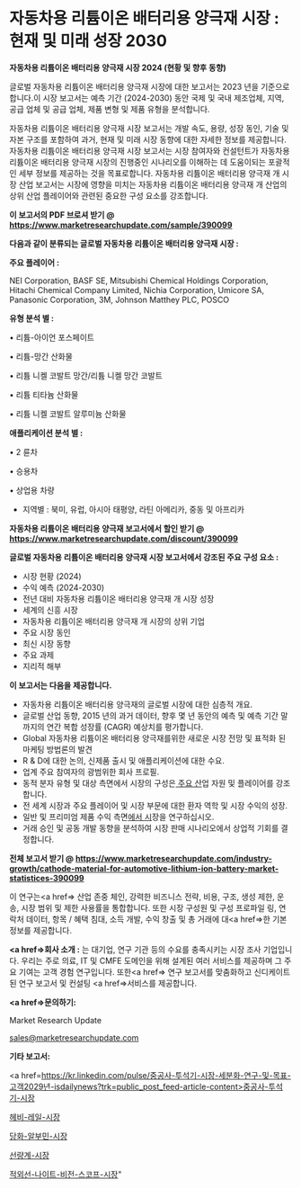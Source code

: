 # 자동차용 리튬이온 배터리용 양극재 시장 : 현재 및 미래 성장 2030

<strong>자동차용 리튬이온 배터리용 양극재 시장 2024 (현황 및 향후 동향)</strong>

글로벌 자동차용 리튬이온 배터리용 양극재 시장에 대한 보고서는 2023 년을 기준으로합니다.이 시장 보고서는 예측 기간 (2024-2030) 동안 국제 및 국내 제조업체, 지역, 공급 업체 및 공급 업체, 제품 변형 및 제품 유형을 분석합니다.

자동차용 리튬이온 배터리용 양극재 시장 보고서는 개발 속도, 용량, 성장 동인, 기술 및 자본 구조를 포함하여 과거, 현재 및 미래 시장 동향에 대한 자세한 정보를 제공합니다. 자동차용 리튬이온 배터리용 양극재 시장 보고서는 시장 참여자와 컨설턴트가 자동차용 리튬이온 배터리용 양극재 시장의 진행중인 시나리오를 이해하는 데 도움이되는 포괄적 인 세부 정보를 제공하는 것을 목표로합니다. 자동차용 리튬이온 배터리용 양극재 개 시장 산업 보고서는 시장에 영향을 미치는 자동차용 리튬이온 배터리용 양극재 개 산업의 상위 산업 플레이어와 관련된 중요한 구성 요소를 강조합니다.



<strong>이 보고서의 PDF 브로셔 받기 @ <a href=https://www.marketresearchupdate.com/sample/390099>https://www.marketresearchupdate.com/sample/390099</a></strong>



<strong>다음과 같이 분류되는 글로벌 자동차용 리튬이온 배터리용 양극재 시장 :</strong>



<strong>주요 플레이어 :</strong>

NEI Corporation, BASF SE, Mitsubishi Chemical Holdings Corporation, Hitachi Chemical Company Limited, Nichia Corporation, Umicore SA, Panasonic Corporation, 3M, Johnson Matthey PLC, POSCO



<strong>유형 분석 별 :</strong>

• 리튬-아이언 포스페이트

• 리튬-망간 산화물

• 리튬 니켈 코발트 망간/리튬 니켈 망간 코발트

• 리튬 티타늄 산화물

• 리튬 니켈 코발트 알루미늄 산화물



<strong>애플리케이션 분석 별 :</strong>

• 2 륜차

• 승용차

• 상업용 차량

<ul>
  <li>지역별 : 북미, 유럽, 아시아 태평양, 라틴 아메리카, 중동 및 아프리카</li>
</ul>


<strong>자동차용 리튬이온 배터리용 양극재 보고서에서 할인 받기 @ <a href=https://www.marketresearchupdate.com/discount/390099>https://www.marketresearchupdate.com/discount/390099</a></strong>



<strong>글로벌 자동차용 리튬이온 배터리용 양극재 시장 보고서에서 강조된 주요 구성 요소 :</strong>
<ul>
  <li>시장 현황 (2024)</li>
  <li>수익 예측 (2024-2030)</li>
  <li>전년 대비 자동차용 리튬이온 배터리용 양극재 개 시장 성장</li>
  <li>세계의 신흥 시장</li>
  <li>자동차용 리튬이온 배터리용 양극재 개 시장의 상위 기업</li>
  <li>주요 시장 동인</li>
  <li>최신 시장 동향</li>
  <li>주요 과제</li>
  <li>지리적 해부</li>
</ul>


<strong>이 보고서는 다음을 제공합니다.</strong>
<ul>
  <li>자동차용 리튬이온 배터리용 양극재의 글로벌 시장에 대한 심층적 개요.</li>
  <li>글로벌 산업 동향, 2015 년의 과거 데이터, 향후 몇 년 동안의 예측 및 예측 기간 말까지의 연간 복합 성장률 (CAGR) 예상치를 평가합니다.</li>
  <li>Global 자동차용 리튬이온 배터리용 양극재를위한 새로운 시장 전망 및 표적화 된 마케팅 방법론의 발견</li>
  <li>R &amp; D에 대한 논의, 신제품 출시 및 애플리케이션에 대한 수요.</li>
  <li>업계 주요 참여자의 광범위한 회사 프로필.</li>
  <li>동적 분자 유형 및 대상 측면에서 시장의 구성은<a href=> 주요 산</a>업 자원 및 플레이어를 강조합니다.</li>
  <li>전 세계 시장과 주요 플레이어 및 시장 부문에 대한 환자 역학 및 시장 수익의 성장.</li>
  <li>일반 및 프리미엄 제품 수익 측면<a href=>에서 시</a>장을 연구하십시오.</li>
  <li>거래 승인 및 공동 개발 동향을 분석하여 시장 판매 시나리오에서 상업적 기회를 결정합니다.</li>
</ul>



<strong>전체 보고서 받기 @ <a href=https://www.marketresearchupdate.com/industry-growth/cathode-material-for-automotive-lithium-ion-battery-market-statistices-390099>https://www.marketresearchupdate.com/industry-growth/cathode-material-for-automotive-lithium-ion-battery-market-statistices-390099</a></strong>

이 연구는<a href=> 산업 존중</a> 체인, 강력한 비즈니스 전략, 비용, 구조, 생성 제한, 운송, 시장 범위 및 제한 사용률을 통합합니다. 또한 시장 구성원 및 구성 프로파일 링, 연락처 데이터, 항목 / 혜택 침대, 소득 개발, 수익 창출 및 총 거래에 대<a href=>한 기본 </a>정보를 제공합니다.



<strong><a href=>회사 소</a>개 :</strong>
는 대기업, 연구 기관 등의 수요를 충족시키는 시장 조사 기업입니다. 우리는 주로 의료, IT 및 CMFE 도메인을 위해 설계된 여러 서비스를 제공하며 그 주요 기여는 고객 경험 연구입니다. 또한<a href=> 연구 보</a>고서를 맞춤화하고 신디케이트 된 연구 보고서 및 컨설팅 <a href=>서비스</a>를 제공합니다.



<strong><a href=>문의하기:</a></strong>

Market Research Update

sales@marketresearchupdate.com



<strong>기타 보고서:</strong>

<a href=https://kr.linkedin.com/pulse/중공사-투석기-시장-세분화-연구-및-목표-고객2029년-isdailynews?trk=public_post_feed-article-content>중공사-투석기-시장</a>

<a href=https://www.linkedin.com/pulse/헤비-레일-시장-경쟁-분석-및-성장-잠재력-2029-survey-savvy-insights-360-analysis/>헤비-레일-시장</a>

<a href=https://www.linkedin.com/pulse/당화-알부민-시장-경쟁-분석-및-성장-잠재력-2029-analytics-alchemy-360-analysis-kowmf/>당화-알부민-시장</a>

<a href=https://www.linkedin.com/pulse/선량계-시장-경쟁-분석-및-성장-잠재력-2029-isdailynews-a4o1f/>선량계-시장</a>

<a href=https://www.linkedin.com/pulse/적외선-나이트-비전-스코프-시장-규모-및-성장-2023-trendsetters-talk-360-analysis-a6vjf/>적외선-나이트-비전-스코프-시장</a>"
